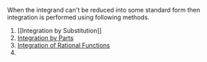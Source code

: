 When the integrand can't be reduced into some standard form then integration is performed using following methods.
1. [[Integration by Substitution]] 
2. [Integration by Parts](Integration%20by%20Parts.md)
3. [Integration of Rational Functions](Integration%20of%20Rational%20Functions.md)
4. 
